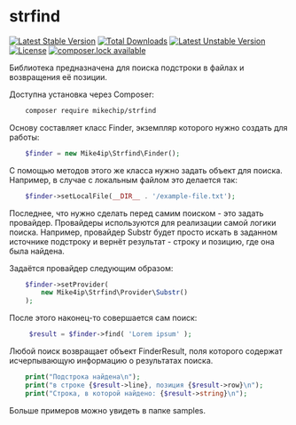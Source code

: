 # strfind

[![Latest Stable Version](https://poser.pugx.org/mikechip/strfind/version)](https://packagist.org/packages/mikechip/strfind)
[![Total Downloads](https://poser.pugx.org/mikechip/strfind/downloads)](https://packagist.org/packages/mikechip/strfind)
[![Latest Unstable Version](https://poser.pugx.org/mikechip/strfind/v/unstable)](//packagist.org/packages/mikechip/strfind)
[![License](https://poser.pugx.org/mikechip/strfind/license)](https://packagist.org/packages/mikechip/strfind)
[![composer.lock available](https://poser.pugx.org/mikechip/strfind/composerlock)](https://packagist.org/packages/mikechip/strfind)

Библиотека предназначена для поиска подстроки в файлах
и возвращения её позиции. 

Доступна установка через Composer:

```bash
    composer require mikechip/strfind
```

Основу составляет класс Finder, экземпляр которого
нужно создать для работы:

```php
    $finder = new Mike4ip\Strfind\Finder();
```

С помощью методов этого же класса нужно задать объект
для поиска. Например, в случае с локальным файлом
это делается так:

```php
    $finder->setLocalFile(__DIR__ . '/example-file.txt');
```

Последнее, что нужно сделать перед самим поиском - это
задать провайдер. Провайдеры используются для реализации
самой логики поиска. Например, провайдер Substr будет
просто искать в заданном источнике подстроку и вернёт
результат - строку и позицию, где она была найдена.

Задаётся провайдер следующим образом:

```php
    $finder->setProvider(
        new Mike4ip\Strfind\Provider\Substr()
    );
```

После этого наконец-то совершается сам поиск:

```php
     $result = $finder->find( 'Lorem ipsum' );
```

Любой поиск возвращает объект FinderResult, поля которого
содержат исчерпывающую информацию о результатах поиска.

```php
    print("Подстрока найдена\n");
    print("в строке {$result->line}, позиция {$result->row}\n");
    print("Строка, в которой найдено: {$result->string}\n");
```

Больше примеров можно увидеть в папке samples.
